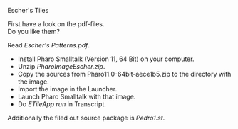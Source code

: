Escher's Tiles

First have a look on the pdf-files.  
Do you like them?

Read *Escher's Patterns.pdf*.  

+ Install Pharo Smalltalk (Version 11, 64 Bit) on your computer.  
+ Unzip *PharoImageEscher.zip*.
+ Copy the sources from Pharo11.0-64bit-aece1b5.zip to the directory with the image.
+ Import the image in the Launcher.  
+ Launch Pharo Smalltalk with that image.  
+ Do *ETileApp run* in Transcript.  

Additionally the filed out source package is *Pedro1.st*.  
